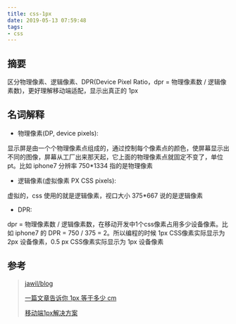 ```yaml
---
title: css-1px
date: 2019-05-13 07:59:48
tags:
- css
---
```


## 摘要

区分物理像素、逻辑像素、DPR(Device Pixel Ratio，dpr = 物理像素数 / 逻辑像素数)，更好理解移动端适配，显示出真正的 1px

## 名词解释

- 物理像素(DP, device pixels):

显示屏是由一个个物理像素点组成的，通过控制每个像素点的颜色，使屏幕显示出不同的图像，屏幕从工厂出来那天起，它上面的物理像素点就固定不变了，单位pt。比如 iphone7 分辨率 750*1334 指的是物理像素

- 逻辑像素(虚拟像素 PX CSS pixels):

虚拟的，css 使用的就是逻辑像素，视口大小 375*667 说的是逻辑像素

- DPR:

dpr = 物理像素数 / 逻辑像素数，在移动开发中1个css像素占用多少设备像素。比如 iphone7 的 DPR = 750 / 375 = 2。所以编程的时候 1px CSS像素实际显示为 2px 设备像素，0.5 px CSS像素实际显示为 1px 设备像素

## 参考

> [jawil/blog](https://github.com/jawil/blog/issues/21)
> 
> [一篇文章告诉你 1px 等于多少 cm](https://juejin.im/post/5cb5dc95e51d456e2b15f5f3)
> 
> [移动端1px解决方案](https://juejin.im/post/5c8ba122e51d4574cf120378)
